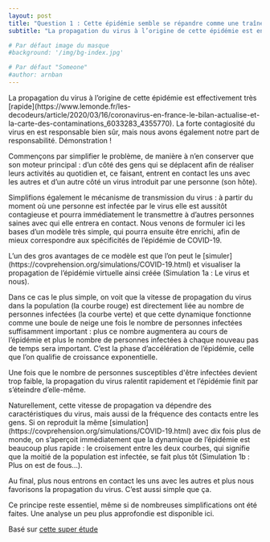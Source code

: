 ```yaml
---
layout: post
title: "Question 1 : Cette épidémie semble se répandre comme une traînée de poudre. Pourquoi ?"
subtitle: "La propagation du virus à l’origine de cette épidémie est en effet très rapide. La forte contagiosité du virus en est responsable bien sûr, mais nous avons également notre part de responsabilité. Démonstration !"

# Par défaut image du masque 
#background: '/img/bg-index.jpg'

# Par défaut "Someone"
#author: arnban
---
```

<p>
La propagation du virus à l’origine de cette épidémie est effectivement très [rapide](https://www.lemonde.fr/les-decodeurs/article/2020/03/16/coronavirus-en-france-le-bilan-actualise-et-la-carte-des-contaminations_6033283_4355770). La forte contagiosité du virus en est responsable bien sûr, mais nous avons également notre part de responsabilité. Démonstration !
</p>
<p>
Commençons par simplifier le problème, de manière à n’en conserver que son moteur principal : d’un côté des gens qui se déplacent afin de réaliser leurs activités au quotidien et, ce faisant, entrent en contact les uns avec les autres et d’un autre côté un virus introduit par une personne (son hôte). 
  </p>
  <p>
Simplifions également le mécanisme de transmission du virus : à partir du moment où une personne est infectée par le virus elle est aussitôt contagieuse et pourra immédiatement le transmettre à d’autres personnes saines avec qui elle entrera en contact. Nous venons de formuler ici les bases d’un modèle très simple, qui pourra ensuite être enrichi, afin de mieux correspondre aux spécificités de l’épidémie de COVID-19.
  </p>
  <p>
L’un des gros avantages de ce modèle est que l’on peut le [simuler](https://covprehension.org/simulations/COVID-19.html) et visualiser la propagation de l’épidémie virtuelle ainsi créée (Simulation 1a : Le virus et nous). 
</p>

<p>
Dans ce cas le plus simple, on voit que la vitesse de propagation du virus dans la population (la courbe rouge) est directement liée au nombre de personnes infectées (la courbe verte) et que cette dynamique fonctionne comme une boule de neige une fois le nombre de personnes infectées suffisamment important : plus ce nombre augmentera au cours de l’épidémie et plus le nombre de personnes infectées à chaque nouveau pas de temps sera important. C’est la phase d’accélération de l’épidémie, celle que l’on qualifie de croissance exponentielle.
</p>
<p>
Une fois que le nombre de personnes susceptibles d'être infectées devient trop faible, la propagation du virus ralentit rapidement et l’épidémie finit par s’éteindre d’elle-même.
</p>
<p>
Naturellement, cette vitesse de propagation va dépendre des caractéristiques du virus, mais aussi de la fréquence des contacts entre les gens. Si on reproduit la même [simulation](https://covprehension.org/simulations/COVID-19.html) avec dix fois plus de monde, on s’aperçoit immédiatement que la dynamique de l’épidémie est beaucoup plus rapide : le croisement entre les deux courbes, qui signifie que la moitié de la population est infectée, se fait plus tôt (Simulation 1b : Plus on est de fous...).
</p>
<p>
Au final, plus nous entrons en contact les uns avec les autres et plus nous favorisons la propagation du virus. C’est aussi simple que ça.
  </p>
  <p>
Ce principe reste essentiel, même si de nombreuses simplifications ont été faites. Une analyse un peu plus approfondie est disponible ici.

</p>
<p class="post-meta">Basé sur <a href="#">cette super étude</a></p>
